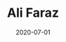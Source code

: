 ---
layout: member
category: alumni
title: 'Ali Faraz'
image: alifaraz.jpeg
date: 2020-07-01
hereas: 'Here as: Master Student'
role: ML for Physics
current: 
permalink: 'team/alifaraz'
social:
    linkedin: 
    twitter: 
    google-scholar: 
    github: 
    website: 
    orcid: 
    research-gate:
    email: alifaraz@iitk.ac.in

---